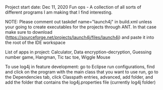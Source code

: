 Project start date: Dec 11, 2020
Fun ops - A collection of all sorts of different programs I am making that I find interesting.

NOTE: Please comment out taskdef name="launch4j" in build.xml unless your going to create executables
for the projects through ANT. In that case make sure to download
(https://sourceforge.net/projects/launch4j/files/launch4j) and paste it into the root of the IDE workspace 

List of apps in project: Calculator, Data encryption-decryption, Guessing number game, Hangman, Tic tac toe, Wiggle Mouse

To use log4j in feature development: go to Eclipse run configurations, find and click on the program with the main class
that you want to use run, go to the Dependencies tab, click Classpath entries, advanced, add folder,
and add the folder that contains the log4j.properties file (currently log4j folder)